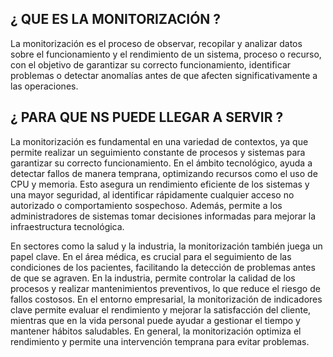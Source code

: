 ## ¿ QUE ES LA MONITORIZACIÓN ?
La monitorización es el proceso de observar, recopilar y analizar datos sobre el funcionamiento y el rendimiento de un sistema, proceso o recurso, con el objetivo de garantizar su correcto funcionamiento, identificar problemas o detectar anomalías antes de que afecten significativamente a las operaciones.

## ¿ PARA QUE NS PUEDE LLEGAR A SERVIR ? 
La monitorización es fundamental en una variedad de contextos, ya que permite realizar un seguimiento constante de procesos y sistemas para garantizar su correcto funcionamiento. En el ámbito tecnológico, ayuda a detectar fallos de manera temprana, optimizando recursos como el uso de CPU y memoria. Esto asegura un rendimiento eficiente de los sistemas y una mayor seguridad, al identificar rápidamente cualquier acceso no autorizado o comportamiento sospechoso. Además, permite a los administradores de sistemas tomar decisiones informadas para mejorar la infraestructura tecnológica.

En sectores como la salud y la industria, la monitorización también juega un papel clave. En el área médica, es crucial para el seguimiento de las condiciones de los pacientes, facilitando la detección de problemas antes de que se agraven. En la industria, permite controlar la calidad de los procesos y realizar mantenimientos preventivos, lo que reduce el riesgo de fallos costosos. En el entorno empresarial, la monitorización de indicadores clave permite evaluar el rendimiento y mejorar la satisfacción del cliente, mientras que en la vida personal puede ayudar a gestionar el tiempo y mantener hábitos saludables. En general, la monitorización optimiza el rendimiento y permite una intervención temprana para evitar problemas.
